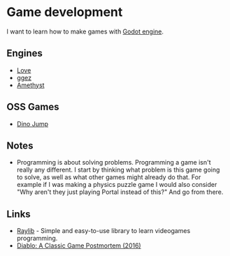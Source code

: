 # Game development
I want to learn how to make games with [Godot engine](https://github.com/godotengine/godot).

## Engines
- [Love](https://love2d.org)
- [ggez](https://github.com/ggez/ggez)
- [Amethyst](https://github.com/amethyst/amethyst)

## OSS Games
- [Dino Jump](https://github.com/dj/dinojump)

## Notes
- Programming is about solving problems. Programming a game isn't really any different. I start by thinking what problem is this game going to solve, as well as what other games might already do that. For example if I was making a physics puzzle game I would also consider "Why aren't they just playing Portal instead of this?" And go from there.

## Links
- [Raylib](http://www.raylib.com) - Simple and easy-to-use library to learn videogames programming.
- [Diablo: A Classic Game Postmortem (2016)](https://www.youtube.com/watch?v=VscdPA6sUkc)